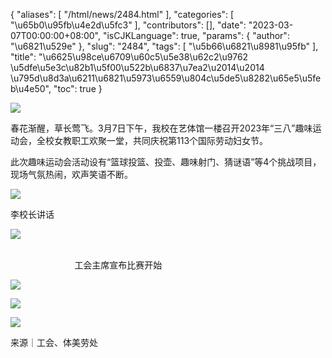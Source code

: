 {
    "aliases": [
        "/html/news/2484.html"
    ],
    "categories": [
        "\u65b0\u95fb\u4e2d\u5fc3"
    ],
    "contributors": [],
    "date": "2023-03-07T00:00:00+08:00",
    "isCJKLanguage": true,
    "params": {
        "author": "\u6821\u529e"
    },
    "slug": "2484",
    "tags": [
        "\u5b66\u6821\u8981\u95fb"
    ],
    "title": "\u6625\u98ce\u6709\u60c5\u5e38\u62c2\u9762 \u5dfe\u5e3c\u82b1\u5f00\u522b\u6837\u7ea2\u2014\u2014 \u795d\u8d3a\u6211\u6821\u5973\u6559\u804c\u5de5\u8282\u65e5\u5feb\u4e50",
    "toc": true
}

![](https://cdn.tfls.online/mirror/full/dbeb0d68e78b606b568974782598f11060d20544.jpg)




  





春花渐醒，草长莺飞。3月7日下午，我校在艺体馆一楼召开2023年“三八”趣味运动会，全校女教职工欢聚一堂，共同庆祝第113个国际劳动妇女节。




此次趣味运动会活动设有“篮球投篮、投壶、趣味射门、猜谜语”等4个挑战项目，现场气氛热闹，欢声笑语不断。




![](https://cdn.tfls.online/mirror/full/605515b9ff7b4aa4adac65ac5d4465f430e8c8ec.jpg)




 李校长讲话




  





![](https://cdn.tfls.online/mirror/full/fe9d8f22d27c9f91730ef226c04ae749e0584bc1.jpg)




                                                                                                                                                           工会主席宣布比赛开始




  





![](https://cdn.tfls.online/mirror/full/139e204e6589163105de40570ec5a53bc2e3c5da.jpg)




  





![](https://cdn.tfls.online/mirror/full/4628ba8bfc7c10b50e1f6ec62a20990bf6a02979.jpg)




  





![](https://cdn.tfls.online/mirror/full/b545aa60de67e4259293f3a5997cc34536897af6.jpg)




来源｜工会、体美劳处




  




